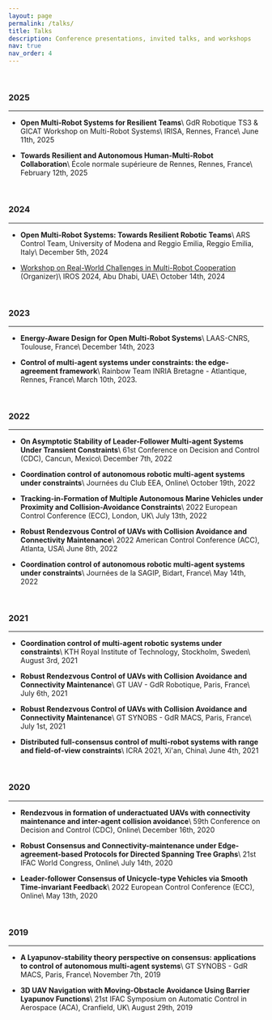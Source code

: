 ```yaml
---
layout: page
permalink: /talks/
title: Talks
description: Conference presentations, invited talks, and workshops
nav: true
nav_order: 4
---
```


<br>
<h3 class="talk-title">2025</h3>
<hr>

* **Open Multi-Robot Systems for Resilient Teams**\\
    GdR Robotique TS3 & GICAT Workshop on Multi-Robot Systems\\
    IRISA, Rennes, France\\
    June 11th, 2025

* **Towards Resilient and Autonomous Human-Multi-Robot Collaboration**\\
    École normale supérieure de Rennes, Rennes, France\\
    February 12th, 2025

<br>
<h3 class="talk-title">2024</h3>
<hr>

* **Open Multi-Robot Systems: Towards Resilient Robotic Teams**\\
    ARS Control Team, University of Modena and Reggio Emilia, Reggio Emilia, Italy\\
    December 5th, 2024

* [Workshop on Real-World Challenges in Multi-Robot Cooperation](https://sites.google.com/view/workshop-rwmra-iros2024/) (Organizer)\\
  IROS 2024, Abu Dhabi, UAE\\
  October 14th, 2024

<br>
<h3 class="talk-title">2023</h3>
<hr>

* **Energy-Aware Design for Open Multi-Robot Systems**\\
  LAAS-CNRS, Toulouse, France\\
  December 14th, 2023

* **Control of multi-agent systems under constraints: the edge-agreement framework**\\
   Rainbow Team INRIA Bretagne - Atlantique, Rennes, France\\
   March 10th, 2023.

<br>
<h3 class="talk-title">2022</h3>
<hr>

* **On Asymptotic Stability of Leader-Follower Multi-agent Systems Under Transient Constraints**\\
   61st Conference on Decision and Control (CDC), Cancun, Mexico\\
   December 7th, 2022

* **Coordination control of autonomous robotic multi-agent systems under constraints**\\
   Journées du Club EEA, Online\\
   October 19th, 2022

* **Tracking-in-Formation of Multiple Autonomous Marine Vehicles under Proximity and Collision-Avoidance Constraints**\\
   2022 European Control Conference (ECC), London, UK\\
   July 13th, 2022

* **Robust Rendezvous Control of UAVs with Collision Avoidance and Connectivity Maintenance**\\
   2022 American Control Conference (ACC), Atlanta, USA\\
   June 8th, 2022

* **Coordination control of autonomous robotic multi-agent systems under constraints**\\
   Journées de la SAGIP, Bidart, France\\
   May 14th, 2022

<br>
<h3 class="talk-title">2021</h3>
<hr>

* **Coordination control of multi-agent robotic systems under constraints**\\
   KTH Royal Institute of Technology, Stockholm, Sweden\\
   August 3rd, 2021

* **Robust Rendezvous Control of UAVs with Collision Avoidance and Connectivity Maintenance**\\
   GT UAV - GdR Robotique, Paris, France\\
   July 6th, 2021

* **Robust Rendezvous Control of UAVs with Collision Avoidance and Connectivity Maintenance**\\
   GT SYNOBS - GdR MACS, Paris, France\\
   July 1st, 2021

* **Distributed full-consensus control of multi-robot systems with range and field-of-view constraints**\\
  ICRA 2021, Xi'an, China\\
  June 4th, 2021

<br>
<h3 class="talk-title">2020</h3>
<hr>

* **Rendezvous in formation of underactuated UAVs with connectivity maintenance and inter-agent collision avoidance**\\
   59th Conference on Decision and Control (CDC), Online\\
   December 16th, 2020

* **Robust Consensus and Connectivity-maintenance under Edge-agreement-based Protocols for Directed Spanning Tree Graphs**\\
   21st IFAC World Congress, Online\\
   July 14th, 2020

* **Leader-follower Consensus of Unicycle-type Vehicles via Smooth Time-invariant Feedback**\\
  2022 European Control Conference (ECC), Online\\
  May 13th, 2020

<br>
<h3 class="talk-title">2019</h3>
<hr>

* **A Lyapunov-stability theory perspective on consensus: applications to control of autonomous multi-agent systems**\\
  GT SYNOBS - GdR MACS, Paris, France\\
  November 7th, 2019

* **3D UAV Navigation with Moving-Obstacle Avoidance Using Barrier Lyapunov Functions**\\
   21st IFAC Symposium on Automatic Control in Aerospace (ACA), Cranfield, UK\\
   August 29th, 2019
